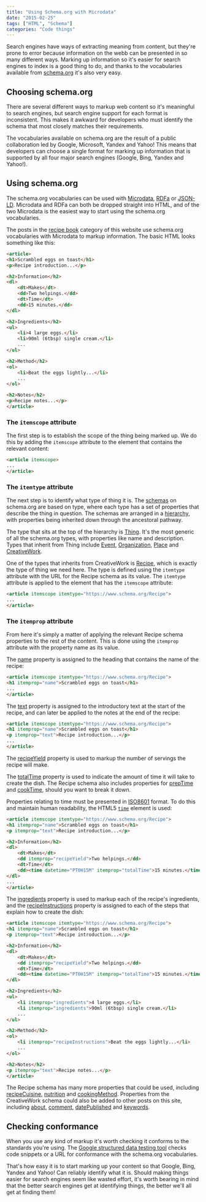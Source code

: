 ```yaml
---
title: "Using Schema.org with Microdata"
date: "2015-02-25"
tags: ["HTML", "Schema"]
categories: "Code things"
---
```


Search engines have ways of extracting meaning from content, but they're prone to error because information on the webb can be presented in so many different ways. Marking up information so it's easier for search engines to index is a good thing to do, and thanks to the vocabularies available from [schema.org](https://schema.org/) it's also very easy.

## Choosing schema.org

There are several different ways to markup web content so it's meaningful to search engines, but search engine support for each format is inconsistent. This makes it awkward for developers who must identify the schema that most closely matches their requirements.

The vocabularies available on schema.org are the result of a public collaboration led by Google, Microsoft, Yandex and Yahoo! This means that developers can choose a single format for marking up information that is supported by all four major search engines (Google, Bing, Yandex and Yahoo!).

## Using schema.org

The schema.org vocabularies can be used with [Microdata](https://en.wikipedia.org/wiki/Microdata_%28HTML%29), [RDFa](https://en.wikipedia.org/wiki/RDFa) or [JSON-LD](https://en.wikipedia.org/wiki/JSON-LD). Microdata and RDFa can both be dropped straight into HTML, and of the two Microdata is the easiest way to start using the schema.org vocabularies.

The posts in the [recipe book](/category/recipe-book/) category of this website use schema.org vocabularies with Microdata to markup information. The basic HTML looks something like this:

```html
<article>
<h1>Scrambled eggs on toast</h1>
<p>Recipe introduction...</p>

<h2>Information</h2>
<dl>
    <dt>Makes</dt>
    <dd>Two helpings.</dd>
    <dt>Time</dt>
    <dd>15 minutes.</dd>
</dl>

<h2>Ingredients</h2>
<ul>
    <li>4 large eggs.</li>
    <li>90ml (6tbsp) single cream.</li>
    ...
</ul>

<h2>Method</h2>
<ol>
    <li>Beat the eggs lightly...</li>
    ...
</ol>

<h2>Notes</h2>
<p>Recipe notes...</p>
</article>
```

### The `itemscope` attribute

The first step is to establish the scope of the thing being marked up. We do this by adding the `itemscope` attribute to the element that contains the relevant content:

```html
<article itemscope>
...
</article>
```

### The `itemtype` attribute

The next step is to identify what type of thing it is. The [schemas](https://www.schema.org/docs/schemas.html) on schema.org are based on type, where each type has a set of properties that describe the thing in question. The schemas are arranged in a [hierarchy](https://www.schema.org/docs/full.html), with properties being inherited down through the ancestoral pathway.

The type that sits at the top of the hierarchy is [Thing](https://www.schema.org/Thing). It's the most generic of all the schema.org types, with properties like name and description. Types that inherit from Thing include [Event](https://www.schema.org/Event), [Organization](https://www.schema.org/Organization), [Place](https://www.schema.org/Place) and [CreativeWork](https://www.schema.org/CreativeWork).

One of the types that inherits from CreativeWork is [Recipe](https://www.schema.org/Recipe), which is exactly the type of thing we need here. The type is defined using the `itemtype` attribute with the URL for the Recipe schema as its value. The `itemtype` attribute is applied to the element that has the `itemscope` attribute:

```html
<article itemscope itemtype="https://www.schema.org/Recipe">
...
</article>
```

### The `itemprop` attribute

From here it's simply a matter of applying the relevant Recipe schema properties to the rest of the content. This is done using the `itemprop` attribute with the property name as its value.

The [name](https://www.schema.org/name) property is assigned to the heading that contains the name of the recipe:

```html
<article itemscope itemtype="https://www.schema.org/Recipe">
<h1 itemprop="name">Scrambled eggs on toast</h1>
...
</article>
```

The [text](https://www.schema.org/Text) property is assigned to the introductory text at the start of the recipe, and can later be applied to the notes at the end of the recipe:

```html
<article itemscope itemtype="https://www.schema.org/Recipe">
<h1 itemprop="name">Scrambled eggs on toast</h1>
<p itemprop="text">Recipe introduction...</p>
...
</article>
```

The [recipeYield](https://www.schema.org/recipeYield) property is used to markup the number of servings the recipe will make.

The [totalTime](https://www.schema.org/totalTime) property is used to indicate the amount of time it will take to create the dish. The Recipe schema also includes properties for [prepTime](https://www.schema.org/prepTime) and [cookTime](https://www.schema.org/cookTime), should you want to break it down.

Properties relating to time must be presented in [ISO8601](https://en.wikipedia.org/wiki/ISO_8601) format. To do this and maintain human readability, the HTML5 [`time`](https://www.w3.org/TR/html/text-level-semantics.html#the-time-element) element is used:

```html
<article itemscope itemtype="https://www.schema.org/Recipe">
<h1 itemprop="name">Scrambled eggs on toast</h1>
<p itemprop="text">Recipe introduction...</p>

<h2>Information</h2>
<dl>
    <dt>Makes</dt>
    <dd itemprop="recipeYield">Two helpings.</dd>
    <dt>Time</dt>
    <dd><time datetime="PT0H15M" itemprop="totalTime">15 minutes.</time></dd>
</dl>
...
</article>
```

The [ingredients](https://www.schema.org/ingredients) property is used to markup each of the recipe's ingredients, and the [recipeInstructions](https://www.schema.org/recipeInstructions) property is assigned to each of the steps that explain how to create the dish:

```html
<article itemscope itemtype="https://www.schema.org/Recipe">
<h1 itemprop="name">Scrambled eggs on toast</h1>
<p itemprop="text">Recipe introduction...</p>

<h2>Information</h2>
<dl>
    <dt>Makes</dt>
    <dd itemprop="recipeYield">Two helpings.</dd>
    <dt>Time</dt>
    <dd><time datetime="PT0H15M" itemprop="totalTime">15 minutes.</time></dd>
</dl>

<h2>Ingredients</h2>
<ul>
    <li itemprop="ingredients">4 large eggs.</li>
    <li itemprop="ingredients">90ml (6tbsp) single cream.</li>
    ...
</ul>

<h2>Method</h2>
<ol>
    <li itemprop="recipeInstructions">Beat the eggs lightly...</li>
    ...
</ol>

<h2>Notes</h2>
<p itemprop="text">Recipe notes...</p>
</article>
```

The Recipe schema has many more properties that could be used, including [recipeCuisine](https://www.schema.org/recipeCuisine), [nutrition](https://www.schema.org/nutrition) and [cookingMethod](https://www.schema.org/cookingMethod). Properties from the CreativeWork schema could also be added to other posts on this site, including [about](https://www.schema.org/about), [comment](https://www.schema.org/comment), [datePublished](https://www.schema.org/datePublished) and [keywords](https://www.schema.org/keywords).

## Checking conformance

When you use any kind of markup it's worth checking it conforms to the standards you're using. The [Google structured data testing tool](https://developers.google.com/structured-data/testing-tool/) checks code snippets or a URL for conformance with the schema.org vocabularies.

That's how easy it is to start marking up your content so that Google, Bing, Yandex and Yahoo! Can reliably identify what it is. Should making things easier for search engines seem like wasted effort, it's worth bearing in mind that the better search engines get at identifying things, the better we'll all get at finding them!
